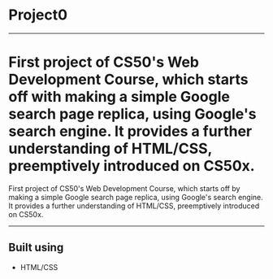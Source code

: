 # Project0

---

First project of CS50's Web Development Course, which starts off with making a simple Google search page replica, using Google's search engine. It provides a further understanding of HTML/CSS, preemptively introduced on CS50x.
=======
First project of CS50's Web Development Course, which starts off by making a simple Google search page replica, using Google's search engine. It provides a further understanding of HTML/CSS, preemptively introduced on CS50x.

---

## Built using

- HTML/CSS

